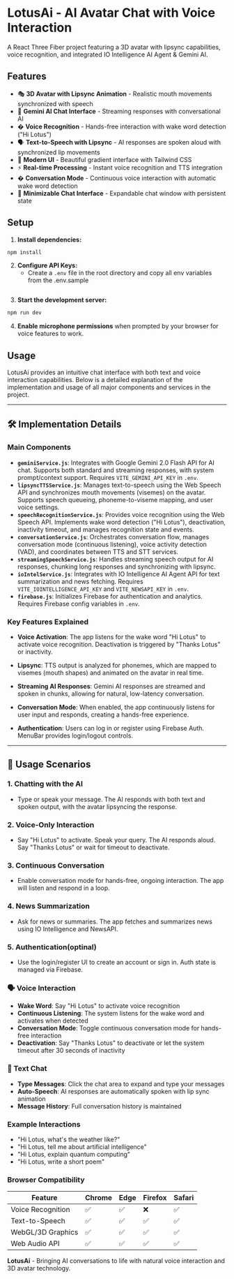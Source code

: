 # LotusAi - AI Avatar Chat with Voice Interaction

A React Three Fiber project featuring a 3D avatar with lipsync capabilities, voice recognition, and integrated IO Intelligence AI Agent & Gemini AI.

## Features

- 🎭 **3D Avatar with Lipsync Animation** - Realistic mouth movements synchronized with speech
- 🤖 **Gemini AI Chat Interface** - Streaming responses with conversational AI
- � **Voice Recognition** - Hands-free interaction with wake word detection ("Hi Lotus")
- 🗣️ **Text-to-Speech with Lipsync** - AI responses are spoken aloud with synchronized lip movements
- 🎨 **Modern UI** - Beautiful gradient interface with Tailwind CSS
- ⚡ **Real-time Processing** - Instant voice recognition and TTS integration
- � **Conversation Mode** - Continuous voice interaction with automatic wake word detection
- 📱 **Minimizable Chat Interface** - Expandable chat window with persistent state

## Setup

1. **Install dependencies:**
```bash
npm install
```

2. **Configure API Keys:**
   - Create a `.env` file in the root directory and copy all env variables from the .env.sample
   ```

3. **Start the development server:**
```bash
npm run dev
```

4. **Enable microphone permissions** when prompted by your browser for voice features to work.

## Usage


LotusAi provides an intuitive chat interface with both text and voice interaction capabilities. Below is a detailed explanation of the implementation and usage of all major components and services in the project.

---

## 🛠️ Implementation Details

### Main Components


- **`geminiService.js`**: Integrates with Google Gemini 2.0 Flash API for AI chat. Supports both standard and streaming responses, with system prompt/context support. Requires `VITE_GEMINI_API_KEY` in `.env`.
- **`lipsyncTTSService.js`**: Manages text-to-speech using the Web Speech API and synchronizes mouth movements (visemes) on the avatar. Supports speech queueing, phoneme-to-viseme mapping, and user voice settings.
- **`speechRecognitionService.js`**: Provides voice recognition using the Web Speech API. Implements wake word detection ("Hi Lotus"), deactivation, inactivity timeout, and manages recognition state and events.
- **`conversationService.js`**: Orchestrates conversation flow, manages conversation mode (continuous listening), voice activity detection (VAD), and coordinates between TTS and STT services.
- **`streamingSpeechService.js`**: Handles streaming speech output for AI responses, chunking long responses and synchronizing with lipsync.
- **`ioIntelService.js`**: Integrates with IO Intelligence AI Agent API for text summarization and news fetching. Requires `VITE_IOINTELLIGENCE_API_KEY` and `VITE_NEWSAPI_KEY` in `.env`.
- **`firebase.js`**: Initializes Firebase for authentication and analytics. Requires Firebase config variables in `.env`.


### Key Features Explained

- **Voice Activation**: The app listens for the wake word "Hi Lotus" to activate voice recognition. Deactivation is triggered by "Thanks Lotus" or inactivity.

- **Lipsync**: TTS output is analyzed for phonemes, which are mapped to visemes (mouth shapes) and animated on the avatar in real time.
- **Streaming AI Responses**: Gemini AI responses are streamed and spoken in chunks, allowing for natural, low-latency conversation.
- **Conversation Mode**: When enabled, the app continuously listens for user input and responds, creating a hands-free experience.
- **Authentication**: Users can log in or register using Firebase Auth. MenuBar provides login/logout controls.

---

## 🧩 Usage Scenarios

### 1. Chatting with the AI
- Type or speak your message. The AI responds with both text and spoken output, with the avatar lipsyncing the response.

### 2. Voice-Only Interaction
- Say "Hi Lotus" to activate. Speak your query. The AI responds aloud. Say "Thanks Lotus" or wait for timeout to deactivate.

### 3. Continuous Conversation
- Enable conversation mode for hands-free, ongoing interaction. The app will listen and respond in a loop.

### 4. News Summarization
- Ask for news or summaries. The app fetches and summarizes news using IO Intelligence and NewsAPI.

### 5. Authentication(optinal)
- Use the login/register UI to create an account or sign in. Auth state is managed via Firebase.



### 🗣️ Voice Interaction

- **Wake Word**: Say "Hi Lotus" to activate voice recognition
- **Continuous Listening**: The system listens for the wake word and activates when detected
- **Conversation Mode**: Toggle continuous conversation mode for hands-free interaction
- **Deactivation**: Say "Thanks Lotus" to deactivate or let the system timeout after 30 seconds of inactivity

### 💬 Text Chat

- **Type Messages**: Click the chat area to expand and type your messages
- **Auto-Speech**: AI responses are automatically spoken with lip sync animation
- **Message History**: Full conversation history is maintained


### Example Interactions

- "Hi Lotus, what's the weather like?"
- "Hi Lotus, tell me about artificial intelligence"
- "Hi Lotus, explain quantum computing"
- "Hi Lotus, write a short poem"


### Browser Compatibility

| Feature | Chrome | Edge | Firefox | Safari |
|---------|--------|------|---------|--------|
| Voice Recognition | ✅ | ✅ | ❌ | ✅ |
| Text-to-Speech | ✅ | ✅ | ✅ | ✅ |
| WebGL/3D Graphics | ✅ | ✅ | ✅ | ✅ |
| Web Audio API | ✅ | ✅ | ✅ | ✅ |


**LotusAi** - Bringing AI conversations to life with natural voice interaction and 3D avatar technology.
